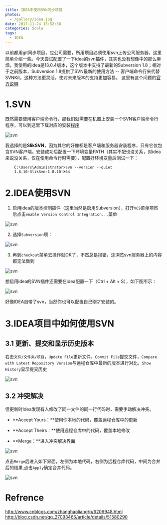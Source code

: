 ```yaml
---
title: IDEA中使用SVN同步项目
photos:
  - /gallery/idea.jpg
date: 2017-11-24 15:52:58
categories: Scala
tags:
  - IDEA
---
```


以前都用git同步项目，应公司需要，所用项目必须使用svn上传公司服务器，这里简单介绍一些。今天尝试配置了一下idea的svn插件，其实也没有想像中的那么麻烦。我使用的idea是13.0.4版本，这个版本中支持了最新的Subversion 1.8；相对于之前版本，Subversion 1.8提供了SVN最新的使用方法 -- 客户端命令行来代替SVNKit，这种方法更灵活，使对未来版本的支持更加容易。
这里有这个问题的[官方说明](http://blog.jetbrains.com/idea/2013/12/subversion-1-8-and-intellij-idea-13/)

<!--more-->
# 1.SVN
既然需要使用客户端命令行，那我们就需要在机器上安装一个SVN客户端命令行程序，可以到这里下载对应的安装[程序](http://subversion.apache.org/packages.html#windows)

![svn](/gallery/IntelliJ-IDEA-Maven-Scala/svn1.png)

我选择的是**SlikSVN**，因为其它的好像都是客户端和服务器安装程序，只有它仅包含SVN客户端。安装成功后配置一下环境变量PATH（其实不配也没关系，对idea来说没关系，仅在使用命令行时需要），配置好环境变量后测试一下：
```
	C:\Users\Administrator>svn --version --quiet  
	1.8.10-SlikSvn-1.8.10-X64
```

# 2.IDEA使用SVN

1. 启用idea的版本控制插件（这里当然是启用Subversion），打开`VCS`菜单项然后点击`enable Version Control Integration...`菜单

![svn](/gallery/IntelliJ-IDEA-Maven-Scala/svn3.png)

2. 选择`Subversion`项：

![svn](/gallery/IntelliJ-IDEA-Maven-Scala/svn4.png)

3. 再到`checkout`菜单去操作就OK了，不然总是报错，连浏览svn服务器上的内容都无法做到

![svn](/gallery/IntelliJ-IDEA-Maven-Scala/svn5.png)

想启用idea的SVN插件还需要在idea配置一下（Ctrl + Alt + S），如下图所示：

![svn](/gallery/IntelliJ-IDEA-Maven-Scala/svn2.png)

好像IDEA自带了svn，当然你也可以配置自己刚才安装的。

# 3.IDEA项目中如何使用SVN

## 3.1 更新、提交和显示历史版本

右击`文件/文件夹/项目`，`Update File`更新文件，`Commit File`提交文件，`Compare with Latest Repository Version`与远程仓库中最新的版本进行对比，`Show History`显示提交历史

![svn](/gallery/IntelliJ-IDEA-Maven-Scala/svn6.png)

## 3.2 冲突解决

但更新时Idea发现有人修改了同一文件的同一行代码时，需要手动解决冲突。

 - **Accept Yours：**使用你本地的代码，覆盖远程仓库中的更新

 - **Accept Theirs：**使用远程仓库中的代码，覆盖本地修改

 - **Merge：**进入冲突解决界面
 
 ![svn](/gallery/IntelliJ-IDEA-Maven-Scala/svn7.png)
 
点击`Merge`后进入如下界面，左侧为本地代码，右侧为远程仓库代码，中间为合并后的结果,点击`Apply`确定合并代码。

 ![svn](/gallery/IntelliJ-IDEA-Maven-Scala/svn8.png)


# Refrence
http://www.cnblogs.com/zhanghaoliang/p/6206948.html
http://blog.csdn.net/qq_27093465/article/details/51580290
 